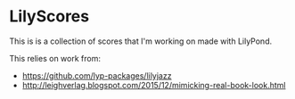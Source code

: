 # LilyScores

This is is a collection of scores that I'm working on made with LilyPond.

This relies on work from:

* https://github.com/lyp-packages/lilyjazz
* http://leighverlag.blogspot.com/2015/12/mimicking-real-book-look.html
